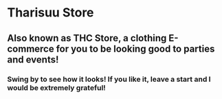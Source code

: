 # Tharisuu Store

## Also known as THC Store, a clothing E-commerce for you to be looking good to parties and events!

### Swing by to see how it looks! If you like it, leave a start and I would be extremely grateful!
